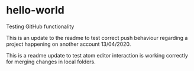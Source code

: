 # hello-world
Testing GitHub functionality

This is an update to the readme to test correct push behaviour regarding a project happening on another account 13/04/2020.

This is a readme update to test atom editor interaction is working correctly for merging changes in local folders.

